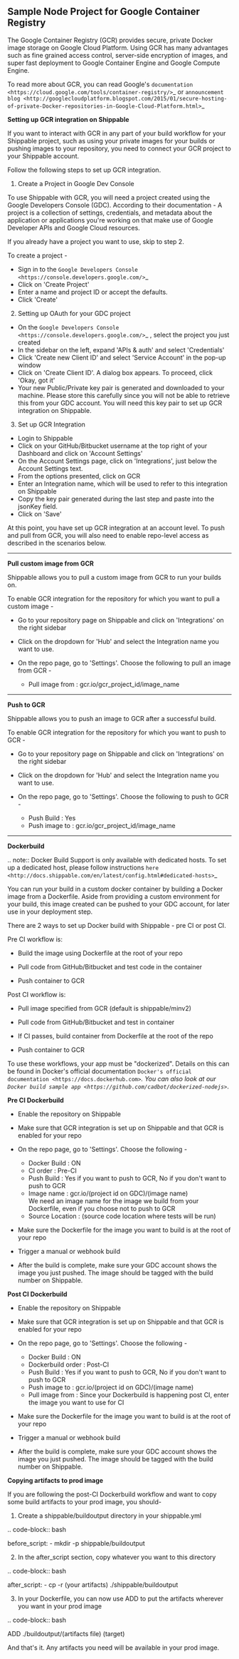 

**Sample Node Project for Google Container Registry**
-----------------------------
The Google Container Registry (GCR) provides secure, private Docker image storage on Google Cloud Platform. Using GCR has many advantages such as fine grained access control, server-side encryption of images, and super fast deployment to Google Container Engine and Google Compute Engine.

To read more about GCR, you can read Google's `documentation <https://cloud.google.com/tools/container-registry/>`_ or `announcement blog <http://googlecloudplatform.blogspot.com/2015/01/secure-hosting-of-private-Docker-repositories-in-Google-Cloud-Platform.html>`_ 

**Setting up GCR integration on Shippable**

If you want to interact with GCR in any part of your build workflow for your Shippable project, such as using your private images for your builds or pushing images to your repository, you need to connect your GCR project to your Shippable account. 

Follow the following steps to set up GCR integration.

1. Create a Project in Google Dev Console

To use Shippable with GCR, you will need a project created using the Google Developers Console (GDC). According to their documentation - A project is a collection of settings, credentials, and metadata about the application or applications you're working on that make use of Google Developer APIs and Google Cloud resources.

If you already have a project you want to use, skip to step 2.

To create a project -

* Sign in to the `Google Developers Console <https://console.developers.google.com/>`_ 
* Click on 'Create Project'
* Enter a name and project ID or accept the defaults.
* Click 'Create'

2. Setting up OAuth for your GDC project

* On the `Google Developers Console <https://console.developers.google.com/>`_ , select the project you just created
* In the sidebar on the left, expand 'APIs & auth' and select 'Credentials'
* Click 'Create new Client ID' and select 'Service Account' in the pop-up window
* Click on 'Create Client ID'. A dialog box appears. To proceed, click 'Okay, got it'
* Your new Public/Private key pair is generated and downloaded to your machine. Please store this carefully since you will not be able to retrieve this from your GDC account. You will need this key pair to set up GCR integration on Shippable. 

3. Set up GCR Integration 

* Login to Shippable
* Click on your GitHub/Bitbucket username at the top right of your Dashboard and click on 'Account Settings'
* On the Account Settings page, click on 'Integrations', just below the Account Settings text.
* From the options presented, click on GCR
* Enter an Integration name, which will be used to refer to this integration on Shippable
* Copy the key pair generated during the last step and paste into the jsonKey field.
* Click on 'Save'

At this point, you have set up GCR integration at an account level. To push and pull from GCR, you will also need to enable repo-level access as described in the scenarios below.

-------

**Pull custom image from GCR**

Shippable allows you to pull a custom image from GCR to run your builds on. 

To enable GCR integration for the repository for which you want to pull a custom image -

* Go to your repository page on Shippable and click on 'Integrations' on the right sidebar
* Click on the dropdown for 'Hub' and select the Integration name you want to use.
* On the repo page, go to 'Settings'. Choose the following to pull an image from GCR -

  * Pull image from : gcr.io/gcr_project_id/image_name


-------

**Push to GCR**

Shippable allows you to push an image to GCR after a successful build. 

To enable GCR integration for the repository for which you want to push to GCR -

* Go to your repository page on Shippable and click on 'Integrations' on the right sidebar
* Click on the dropdown for 'Hub' and select the Integration name you want to use.
* On the repo page, go to 'Settings'. Choose the following to push to GCR -

  * Push Build : Yes
  * Push image to : gcr.io/gcr_project_id/image_name

-------

**Dockerbuild**

.. note::
  Docker Build Support is only available with dedicated hosts. To set up a dedicated host, please follow instructions `here <http://docs.shippable.com/en/latest/config.html#dedicated-hosts>`_

You can run your build in a custom docker container by building a Docker image from a Dockerfile. Aside from providing a custom environment for your build, this image created can be pushed to your GDC account, for later use in your deployment step.

There are 2 ways to set up Docker build with Shippable - pre CI or post CI. 

Pre CI workflow is:

* Build the image using Dockerfile at the root of your repo

* Pull code from GitHub/Bitbucket and test code in the container

* Push container to GCR

Post CI workflow is:

* Pull image specified from GCR (default is shippable/minv2)

* Pull code from GitHub/Bitbucket and test in container

* If CI passes, build container from Dockerfile at the root of the repo

* Push container to GCR

To use these workflows, your app must be "dockerized". Details on this can be found in Docker's official documentation `Docker's official documentation <https://docs.dockerhub.com>`_. You can also look at our `Docker build sample app <https://github.com/cadbot/dockerized-nodejs>`_. 

**Pre CI Dockerbuild**

* Enable the repository on Shippable
* Make sure that GCR integration is set up on Shippable and that GCR is enabled for your repo
* On the repo page, go to 'Settings'. Choose the following -

  * Docker Build : ON
  * CI order : Pre-CI
  * Push Build : Yes if you want to push to GCR, No if you don't want to push to GCR 
  * Image name : gcr.io/(project id on GDC)/(image name)  
    We need an image name for the image we build from your Dockerfile, even if you choose not to push to GCR
  * Source Location : (source code location where tests will be run)
  
* Make sure the Dockerfile for the image you want to build is at the root of your repo
* Trigger a manual or webhook build
* After the build is complete, make sure your GDC account shows the image you just pushed. The image should be tagged with the build number on Shippable.

**Post CI Dockerbuild**

* Enable the repository on Shippable
* Make sure that GCR integration is set up on Shippable and that GCR is enabled for your repo
* On the repo page, go to 'Settings'. Choose the following -

  * Docker Build : ON
  * Dockerbuild order : Post-CI
  * Push Build : Yes if you want to push to GCR, No if you don't want to push to GCR 
  * Push image to : gcr.io/(project id on GDC)/(image name)  
  * Pull image from : Since your Dockerbuild is happening post CI, enter the image you want to use for CI

* Make sure the Dockerfile for the image you want to build is at the root of your repo
* Trigger a manual or webhook build
* After the build is complete, make sure your GDC account shows the image you just pushed. The image should be tagged with the build number on Shippable.

**Copying artifacts to prod image**

If you are following the post-CI Dockerbuild workflow and  want to copy some build artifacts to your prod image, you should-

1. Create a shippable/buildoutput directory in your shippable.yml

.. code-block:: bash

  before_script:
    - mkdir -p shippable/buildoutput

2. In the after_script section, copy whatever you want to this directory

.. code-block:: bash

  after_script:
    - cp -r (your artifacts) ./shippable/buildoutput

3. In your Dockerfile, you can now use ADD to put the artifacts wherever you want in your prod image

.. code-block:: bash

  ADD ./buildoutput/(artifacts file) (target)

And that's it. Any artifacts you need will be available in your prod image.
